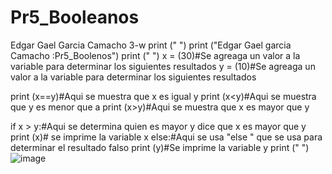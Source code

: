 # Pr5_Booleanos
Edgar Gael Garcia Camacho 3-w
print (" ")
print ("Edgar Gael garcia Camacho :Pr5_Boolenos")
print (" ")
x = (30)#Se agreaga un valor  a la variable para determinar los siguientes resultados
y = (10)#Se agreaga un valor  a la variable para determinar los siguientes resultados

print (x==y)#Aqui se muestra que x es igual y
print (x<y)#Aqui se muestra que y es menor que a
print (x>y)#Aqui se muestra que x es mayor que y

if x > y:#Aqui se determina quien es mayor y dice que x es mayor que y
    print (x)# se imprime la variable x
else:#Aqui se usa "else " que se usa para determinar el resultado falso
    print (y)#Se imprime la variable y
    print (" ")
    ![image](https://github.com/user-attachments/assets/6b918f28-20e3-4829-9b37-4df55f41b737)

